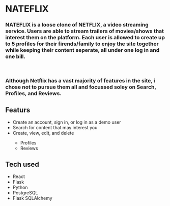<h1> NATEFLIX </h1>
<h3> NATEFLIX is a loose clone of NETFLIX, a video streaming service. Users are able to stream trailers of movies/shows that interest them on the platform. Each user is allowed to create up to 5 profiles for their firends/family to enjoy the site together while keeping their content seperate, all under one log in and one bill. </h3>
<br/>
<h3> Although Netflix has a vast majority of features in the site, i chose not to pursue them all and focussed soley on Search, Profiles, and Reviews. </h3>


<h2> Featurs </h2>
<ul>
<li> Create an account, sign in, or log in as a demo user </li>
<li> Search for content that may interest you
<li> Create, view, edit, and delete </li>
        <ul>
        <li> Profiles </li>
        <li>Reviews </li>
        </ul>

</ul>


<h2> Tech used</h2>
<ul>
 <li>React</li>
 <li>Flask</li>
 <li>Python</li>
 <li>PostgreSQL</li>
 <li>Flask SQLAlchemy</li>
